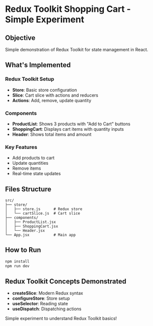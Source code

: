 # Redux Toolkit Shopping Cart - Simple Experiment

## Objective
Simple demonstration of Redux Toolkit for state management in React.

## What's Implemented

### Redux Toolkit Setup
- **Store**: Basic store configuration
- **Slice**: Cart slice with actions and reducers
- **Actions**: Add, remove, update quantity

### Components
- **ProductList**: Shows 3 products with "Add to Cart" buttons
- **ShoppingCart**: Displays cart items with quantity inputs
- **Header**: Shows total items and amount

### Key Features
- Add products to cart
- Update quantities
- Remove items
- Real-time state updates

## Files Structure
```
src/
├── store/
│   ├── store.js      # Redux store
│   └── cartSlice.js  # Cart slice
├── components/
│   ├── ProductList.jsx
│   ├── ShoppingCart.jsx
│   └── Header.jsx
└── App.jsx           # Main app
```

## How to Run
```bash
npm install
npm run dev
```

## Redux Toolkit Concepts Demonstrated
- **createSlice**: Modern Redux syntax
- **configureStore**: Store setup
- **useSelector**: Reading state
- **useDispatch**: Dispatching actions

Simple experiment to understand Redux Toolkit basics!